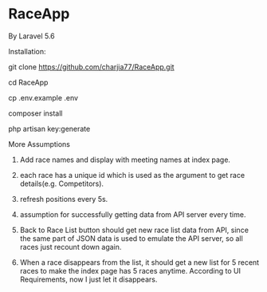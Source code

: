 # RaceApp

By Laravel 5.6


Installation:

git clone https://github.com/charjia77/RaceApp.git 

cd RaceApp

cp .env.example .env

composer install

php artisan key:generate


More Assumptions

1. Add race names and display with meeting names at index page.

2. each race has a unique id which is used as the argument to get race details(e.g. Competitors).

3. refresh positions every 5s.

4. assumption for successfully getting data from API server every time.

5. Back to Race List button should get new race list data from API, since the same part of JSON data is used to emulate the API server, so all races just recount down again.

6. When a race disappears from the list, it should get a new list for 5 recent races to make the index page has 5 races anytime. According to UI Requirements, now I just let it disappears. 
